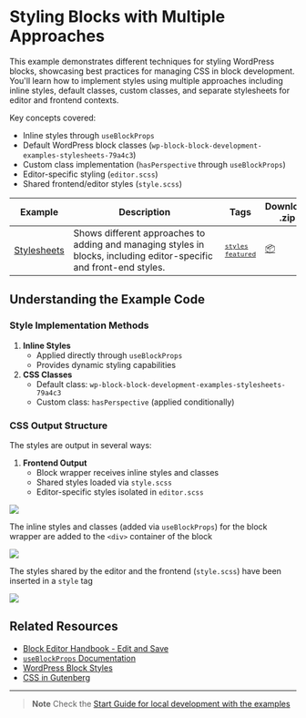 # Styling Blocks with Multiple Approaches

This example demonstrates different techniques for styling WordPress blocks, showcasing best practices for managing CSS in block development. You'll learn how to implement styles using multiple approaches including inline styles, default classes, custom classes, and separate stylesheets for editor and frontend contexts.

Key concepts covered:

-   Inline styles through `useBlockProps`
-   Default WordPress block classes (`wp-block-block-development-examples-stylesheets-79a4c3`)
-   Custom class implementation (`hasPerspective` through `useBlockProps`)
-   Editor-specific styling (`editor.scss`)
-   Shared frontend/editor styles (`style.scss`)

<!-- Please, do not remove these @TABLE EXAMPLES BEGIN and @TABLE EXAMPLES END comments or modify the table inside. This table is automatically generated from the data at _data/examples.json and _data/tags.json -->
<!-- @TABLE EXAMPLES BEGIN -->
| Example | <span style="display: inline-block; width:250px">Description</span> | Tags |Download .zip | Live Demo |
| -------------------------------------------------------------------------------------------------- | ------------------------------------------------------------------------------------------------------------------------ | --------------------------------------------------------------------------------------------------------------------------------------- | ------------------------------------------------------------------------------------------------------------------------------------------------------------------------------------------------------------------------------------------------------------- | ----------------------------------------------------------------------------------------------------------------------------------------------------------------------------------------------------------------------------------------------------------------------------------------------------------------- |
| [Stylesheets](https://github.com/WordPress/block-development-examples/tree/trunk/plugins/stylesheets-79a4c3) | Shows different approaches to adding and managing styles in blocks, including editor-specific and front-end styles. | <small><code><a href="https://WordPress.github.io/block-development-examples/?tags=styles">styles</a></code></small> <small><code><a href="https://WordPress.github.io/block-development-examples/?tags=featured">featured</a></code></small> | [📦](https://github.com/WordPress/block-development-examples/releases/download/latest/stylesheets-79a4c3.zip "Install the plugin on any WordPress site using this zip and activate it to see the example in action") | [![](https://raw.githubusercontent.com/WordPress/block-development-examples/trunk/_assets/icon-wp.svg)](https://playground.wordpress.net/?blueprint-url=https://raw.githubusercontent.com/WordPress/block-development-examples/trunk/plugins/stylesheets-79a4c3/_playground/blueprint.json "Click here to access a live demo of this example" ) |
<!-- @TABLE EXAMPLES END -->

## Understanding the Example Code

### Style Implementation Methods

1. **Inline Styles**
    - Applied directly through `useBlockProps`
    - Provides dynamic styling capabilities
2. **CSS Classes**
    - Default class: `wp-block-block-development-examples-stylesheets-79a4c3`
    - Custom class: `hasPerspective` (applied conditionally)

### CSS Output Structure

The styles are output in several ways:

1. **Frontend Output**
    - Block wrapper receives inline styles and classes
    - Shared styles loaded via `style.scss`
    - Editor-specific styles isolated in `editor.scss`

![](./_assets/frontend-view.png)

The inline styles and classes (added via `useBlockProps`) for the block wrapper are added to the `<div>` container of the block

![](./_assets/source-code-html-output.png)

The styles shared by the editor and the frontend (`style.scss`) have been inserted in a `style` tag

![](./_assets/source-code-style-html.png)

## Related Resources

-   [Block Editor Handbook - Edit and Save](https://developer.wordpress.org/block-editor/reference-guides/block-api/block-edit-save/)
-   [`useBlockProps` Documentation](https://developer.wordpress.org/block-editor/reference-guides/packages/packages-block-editor/#useblockprops)
-   [WordPress Block Styles](https://developer.wordpress.org/block-editor/reference-guides/block-api/block-styles/)
-   [CSS in Gutenberg](https://developer.wordpress.org/block-editor/how-to-guides/themes/theme-support/#block-styles)

---

> **Note**
> Check the [Start Guide for local development with the examples](https://github.com/WordPress/block-development-examples/wiki/Examples#start-guide-for-local-development-with-the-examples)
